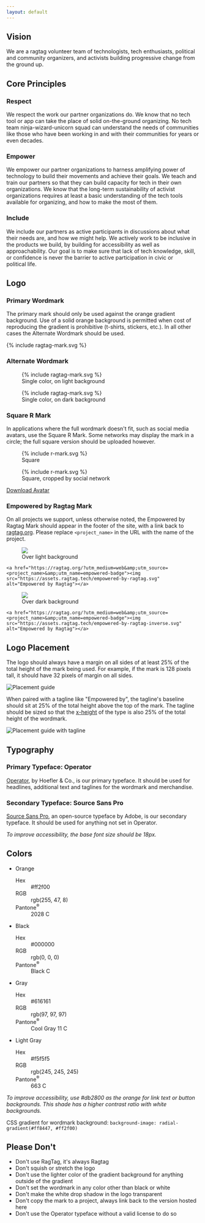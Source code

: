 ```yaml
---
layout: default
---
```


<section id="intro" markdown="1">

## Vision

We are a ragtag volunteer team of technologists, tech enthusiasts, political and community organizers, and activists building progressive change from the ground&nbsp;up.

</section>

<section markdown="1">

## Core Principles

### Respect

We respect the work our partner organizations do. We know that no tech tool or app can take the place of solid on-the-ground organizing. No tech team ninja-wizard-unicorn squad can understand the needs of communities like those who have been working in and with their communities for years or even&nbsp;decades.

### Empower

We empower our partner organizations to harness amplifying power of technology to build their movements and achieve their goals. We teach and train our partners so that they can build capacity for tech in their own organizations. We know that the long-term sustainability of activist organizations requires at least a basic understanding of the tech tools available for organizing, and how to make the most of&nbsp;them.

### Include

We include our partners as active participants in discussions about what their needs are, and how we might help. We actively work to be inclusive in the products we build, by building for accessibility as well as approachability. Our goal is to make sure that lack of tech knowledge, skill, or confidence is never the barrier to active participation in civic or political&nbsp;life.

</section>

<section markdown="1">

## Logo

### Primary Wordmark

The primary mark should only be used against the orange gradient background. Use of a solid orange background is permitted when cost of reproducing the gradient is prohibitive (t-shirts, stickers, etc.). In all other cases the Alternate Wordmark should be used.

<p>
  <span class="ragtag-mark-background ragtag-mark-background-gradient">{% include ragtag-mark.svg %}</span>
</p>

### Alternate Wordmark

<div>
  <figure>
    <span class="ragtag-mark-background">{% include ragtag-mark.svg %}</span>
    <figcaption>Single color, on light background</figcaption>
  </figure>

  <figure>
    <span class="ragtag-mark-background ragtag-mark-inverse ragtag-mark-background-inverse">{% include ragtag-mark.svg %}</span>
    <figcaption>Single color, on dark background</figcaption>
  </figure>
</div>

### Square R Mark

In applications where the full wordmark doesn't fit, such as social media avatars, use the Square R Mark. Some networks may display the mark in a circle; the full square version should be uploaded however.

<div>
  <figure>
    <span class="ragtag-mark-background ragtag-mark-background-square ragtag-mark-background-gradient">{% include r-mark.svg %}</span>
    <figcaption>Square</figcaption>
  </figure>

  <figure>
    <span class="ragtag-mark-background ragtag-mark-background-circle ragtag-mark-background-gradient">{% include r-mark.svg %}</span>
    <figcaption>Square, cropped by social network</figcaption>
  </figure>
</div>

<a href="https://assets.ragtag.tech/ragtag-avatar.png" download class="button">Download Avatar</a>

### Empowered by Ragtag Mark

On all projects we support, unless otherwise noted, the Empowered by Ragtag Mark should appear in the footer of the site, with a link back to [ragtag.org](https://ragtag.org). Please replace `<project_name>` in the URL with the name of the project.

<figure>
  <span class="ragtag-mark-background"><img src="https://assets.ragtag.tech/empowered-by-ragtag.svg"></span>
  <figcaption>Over light background</figcaption>
</figure>

`<a href="https://ragtag.org/?utm_medium=web&amp;utm_source=<project_name>&amp;utm_name=empowered-badge"><img src="https://assets.ragtag.tech/empowered-by-ragtag.svg" alt="Empowered by Ragtag"></a>`

<figure>
  <span class="ragtag-mark-background ragtag-mark-background-inverse"><img src="https://assets.ragtag.tech/empowered-by-ragtag-inverse.svg"></span>
  <figcaption>Over dark background</figcaption>
</figure>

`<a href="https://ragtag.org/?utm_medium=web&amp;utm_source=<project_name>&amp;utm_name=empowered-badge"><img src="https://assets.ragtag.tech/empowered-by-ragtag-inverse.svg" alt="Empowered by Ragtag"></a>`

</section>

<section markdown="1">

## Logo Placement

The logo should always have a margin on all sides of at least 25% of the total height of the mark being used. For example, if the mark is 128 pixels tall, it should have 32 pixels of margin on all sides.

![Placement guide](https://assets.ragtag.tech/placement-guide.png)

When paired with a tagline like "Empowered by", the tagline's baseline should sit at 25% of the total height above the top of the mark. The tagline should be sized so that the [x-height](https://en.wikipedia.org/wiki/X-height) of the type is also 25% of the total height of the wordmark.

![Placement guide with tagline](https://assets.ragtag.tech/placement-guide-tagline.png)

</section>

<section markdown="1">

## Typography

### Primary Typeface: Operator

[Operator](https://www.typography.com/fonts/operator/overview/), by Hoefler & Co., is our primary typeface. It should be used for headlines, additional text and taglines for the wordmark and merchandise.

### Secondary Typeface: Source Sans Pro

[Source Sans Pro](https://fonts.google.com/specimen/Source+Sans+Pro), an open-source typeface by Adobe, is our secondary typeface. It should be used for anything not set in Operator.

_To improve accessibility, the base font size should be 18px._

</section>

<section markdown="1">

## Colors

<ul class="color-swatches">
  <li>
    <span class="color-swatch color-swatch-orange"></span>
    <span class="color-swatch-label">Orange</span>
    <dl class="color-swatch-values">
      <dt>Hex</dt> <dd>#ff2f00</dd>
      <dt>RGB</dt> <dd>rgb(255, 47, 8)</dd>
      <dt>Pantone<sup>&reg;</sup></dt> <dd>2028 C</dd>
    </dl>
  </li><!--
  --><li>
    <span class="color-swatch color-swatch-black"></span>
    <span class="color-swatch-label">Black</span>
    <dl class="color-swatch-values">
      <dt>Hex</dt> <dd>#000000</dd>
      <dt>RGB</dt> <dd>rgb(0, 0, 0)</dd>
      <dt>Pantone<sup>&reg;</sup></dt> <dd>Black C</dd>
    </dl>
  </li><!--
  --><li>
    <span class="color-swatch color-swatch-gray"></span>
    <span class="color-swatch-label">Gray</span>
    <dl class="color-swatch-values">
      <dt>Hex</dt> <dd>#616161</dd>
      <dt>RGB</dt> <dd>rgb(97, 97, 97)</dd>
      <dt>Pantone<sup>&reg;</sup></dt> <dd>Cool Gray 11 C</dd>
    </dl>
  </li><!--
  --><li>
    <span class="color-swatch color-swatch-gray-light"></span>
    <span class="color-swatch-label">Light Gray</span>
    <dl class="color-swatch-values">
      <dt>Hex</dt> <dd>#f5f5f5</dd>
      <dt>RGB</dt> <dd>rgb(245, 245, 245)</dd>
      <dt>Pantone<sup>&reg;</sup></dt> <dd>663 C</dd>
    </dl>
  </li>
</ul>

_To improve accessibility, use #db2800 as the orange for link text or button backgrounds. This shade has a higher contrast ratio with white backgrounds._

CSS gradient for wordmark background: `background-image: radial-gradient(#ff8447, #ff2f00)`

</section>

<section markdown="1">

## Please Don't

* Don't use RagTag, it's always Ragtag
* Don't squish or stretch the logo
* Don't use the lighter color of the gradient background for anything outside of the gradient
* Don't set the wordmark in any color other than black or white
* Don't make the white drop shadow in the logo transparent
* Don't copy the mark to a project, always link back to the version hosted here
* Don't use the Operator typeface without a valid license to do so

</section>
